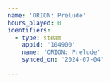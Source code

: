 ```yaml
---
name: 'ORION: Prelude'
hours_played: 0
identifiers:
  - type: steam
    appid: '104900'
    name: 'ORION: Prelude'
    synced_on: '2024-07-04'

---
```


